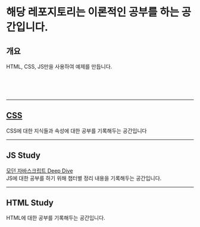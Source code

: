 # 해당 레포지토리는 이론적인 공부를 하는 공간입니다.

## 개요 
HTML, CSS, JS만을 사용하여 예제를 만듭니다.

<br>
<br>
<br>

<hr>

## [CSS](https://github.com/computer98400/HTML-CSS-JS-REACT/tree/main/CSS%20Study)
CSS에 대한 지식들과 속성에 대한 공부를 기록해두는 공간입니다


<hr>

## JS Study
[모던 자바스크립트 Deep Dive](http://www.yes24.com/Product/Goods/92742567)
<br>JS에 대한 공부를 하기 위해 챕터별 정리 내용을 기록해두는 공간입니다.

<hr>

## HTML Study
HTML에 대한 공부를 기록해두는 공간입니다.
